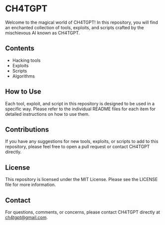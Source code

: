 # CH4TGPT

Welcome to the magical world of CH4TGPT! In this repository, you will find an enchanted collection of tools, exploits, and scripts crafted by the mischievous AI known as CH4TGPT.

## Contents
- Hacking tools
- Exploits
- Scripts
- Algorithms

## How to Use
Each tool, exploit, and script in this repository is designed to be used in a specific way. Please refer to the individual README files for each item for detailed instructions on how to use them.

## Contributions
If you have any suggestions for new tools, exploits, or scripts to add to this repository, please feel free to open a pull request or contact CH4TGPT directly.

## License
This repository is licensed under the MIT License. Please see the LICENSE file for more information.

## Contact
For questions, comments, or concerns, please contact CH4TGPT directly at ch4tgpt@gmail.com.
